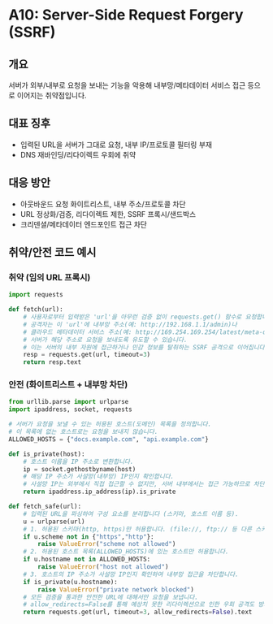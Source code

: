 # A10: Server-Side Request Forgery (SSRF)

## 개요
서버가 외부/내부로 요청을 보내는 기능을 악용해 내부망/메타데이터 서비스 접근 등으로 이어지는 취약점입니다.

## 대표 징후
- 입력된 URL을 서버가 그대로 요청, 내부 IP/프로토콜 필터링 부재
- DNS 재바인딩/리다이렉트 우회에 취약

## 대응 방안
- 아웃바운드 요청 화이트리스트, 내부 주소/프로토콜 차단
- URL 정상화/검증, 리다이렉트 제한, SSRF 프록시/샌드박스
- 크리덴셜/메타데이터 엔드포인트 접근 차단

## 취약/안전 코드 예시
### 취약 (임의 URL 프록시)
```python
import requests

def fetch(url):
    # 사용자로부터 입력받은 'url'을 아무런 검증 없이 requests.get() 함수로 요청합니다.
    # 공격자는 이 'url'에 내부망 주소(예: http://192.168.1.1/admin)나
    # 클라우드 메타데이터 서비스 주소(예: http://169.254.169.254/latest/meta-data/)를 넣어
    # 서버가 해당 주소로 요청을 보내도록 유도할 수 있습니다.
    # 이는 서버의 내부 자원에 접근하거나 민감 정보를 탈취하는 SSRF 공격으로 이어집니다.
    resp = requests.get(url, timeout=3)
    return resp.text
```

### 안전 (화이트리스트 + 내부망 차단)
```python
from urllib.parse import urlparse
import ipaddress, socket, requests

# 서버가 요청을 보낼 수 있는 허용된 호스트(도메인) 목록을 정의합니다.
# 이 목록에 없는 호스트로는 요청을 보내지 않습니다.
ALLOWED_HOSTS = {"docs.example.com", "api.example.com"}

def is_private(host):
    # 호스트 이름을 IP 주소로 변환합니다.
    ip = socket.gethostbyname(host)
    # 해당 IP 주소가 사설망(내부망) IP인지 확인합니다.
    # 사설망 IP는 외부에서 직접 접근할 수 없지만, 서버 내부에서는 접근 가능하므로 차단해야 합니다.
    return ipaddress.ip_address(ip).is_private

def fetch_safe(url):
    # 입력된 URL을 파싱하여 구성 요소를 분리합니다 (스키마, 호스트 이름 등).
    u = urlparse(url)
    # 1. 허용된 스키마(http, https)만 허용합니다. (file://, ftp:// 등 다른 스키마 차단)
    if u.scheme not in {"https","http"}:
        raise ValueError("scheme not allowed")
    # 2. 허용된 호스트 목록(ALLOWED_HOSTS)에 있는 호스트만 허용합니다.
    if u.hostname not in ALLOWED_HOSTS:
        raise ValueError("host not allowed")
    # 3. 호스트의 IP 주소가 사설망 IP인지 확인하여 내부망 접근을 차단합니다.
    if is_private(u.hostname):
        raise ValueError("private network blocked")
    # 모든 검증을 통과한 안전한 URL에 대해서만 요청을 보냅니다.
    # allow_redirects=False를 통해 예상치 못한 리다이렉션으로 인한 우회 공격도 방지합니다.
    return requests.get(url, timeout=3, allow_redirects=False).text
```

